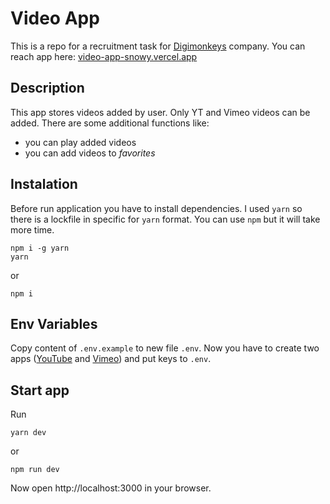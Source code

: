 # Video App

This is a repo for a recruitment task for [Digimonkeys](http://digimonkeys.com/) company.
You can reach app here: [video-app-snowy.vercel.app](https://video-app-snowy.vercel.app/)

## Description

This app stores videos added by user. Only YT and Vimeo videos can be added.
There are some additional functions like:

- you can play added videos
- you can add videos to _favorites_

## Instalation

Before run application you have to install dependencies. I used `yarn` so there is a lockfile in specific for `yarn` format. You can use `npm` but it will take more time.

```
npm i -g yarn
yarn
```

or

```
npm i
```

## Env Variables

Copy content of `.env.example` to new file `.env`. Now you have to create two apps ([YouTube](https://developers.google.com/youtube/v3/getting-started) and [Vimeo](https://developer.vimeo.com/api/guides/start)) and put keys to `.env`.

## Start app

Run

```
yarn dev
```

or

```
npm run dev
```

Now open http://localhost:3000 in your browser.
